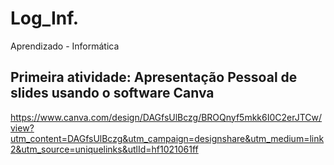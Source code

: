 # Log_Inf.
Aprendizado - Informática

## Primeira atividade: Apresentação Pessoal de slides usando o software Canva ##
https://www.canva.com/design/DAGfsUlBczg/BROQnyf5mkk6I0C2erJTCw/view?utm_content=DAGfsUlBczg&utm_campaign=designshare&utm_medium=link2&utm_source=uniquelinks&utlId=hf1021061ff
